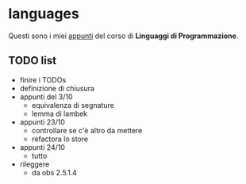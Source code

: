 # languages

Questi sono i miei [appunti](<https://raw.githubusercontent.com/ph-notes/languages/main/src/Linguaggi di Programmazione.pdf>) del corso di **Linguaggi di Programmazione**.

## TODO list

- finire i TODOs
- definizione di chiusura
- appunti del 3/10
    - equivalenza di segnature
    - lemma di lambek
- appunti 23/10
    - controllare se c'è altro da mettere
    - refactora lo store
- appunti 24/10
    - tutto
- rileggere
    - da obs 2.5.1.4

